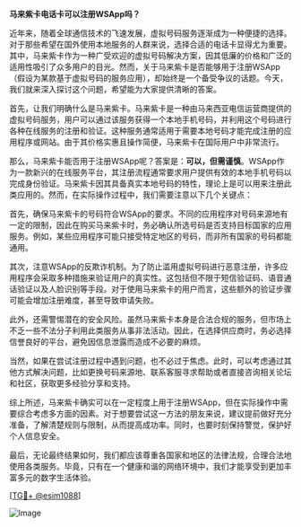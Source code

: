 **马来紫卡电话卡可以注册WSApp吗？**

近年来，随着全球通信技术的飞速发展，虚拟号码服务逐渐成为一种便捷的选择。对于那些希望在国外使用本地服务的人群来说，选择合适的电话卡显得尤为重要。其中，马来紫卡作为一种广受欢迎的虚拟号码解决方案，因其低廉的价格和广泛的适用性吸引了众多用户的目光。然而，关于马来紫卡是否能够用于注册WSApp（假设为某款基于虚拟号码的服务应用），却始终是一个备受争议的话题。今天，我们就来深入探讨这个问题，希望能为大家提供清晰的答案。

首先，让我们明确什么是马来紫卡。马来紫卡是一种由马来西亚电信运营商提供的虚拟号码服务，用户可以通过该服务获得一个本地手机号码，并利用这个号码进行各种在线服务的注册和验证。这种服务通常适用于需要本地号码才能完成注册的应用程序或网站。由于其价格实惠且操作简便，马来紫卡在国际用户中非常流行。

那么，马来紫卡能否用于注册WSApp呢？答案是：**可以，但需谨慎**。WSApp作为一款新兴的在线服务平台，其注册流程通常要求用户提供有效的本地手机号码以完成身份验证。马来紫卡因其具备真实本地号码的特性，理论上是可以用来注册此类应用的。然而，在实际操作过程中，我们需要注意以下几个关键点：

首先，确保马来紫卡的号码符合WSApp的要求。不同的应用程序对号码来源地有一定的限制，因此在购买马来紫卡时，务必确认所选号码是否支持目标国家的应用服务。例如，某些应用程序可能只接受特定地区的号码，而非所有国家的号码都能通用。

其次，注意WSApp的反欺诈机制。为了防止滥用虚拟号码进行恶意注册，许多应用程序会采取多种措施来验证用户的真实性。这包括但不限于短信验证码、语音通话验证以及人脸识别等手段。对于使用马来紫卡的用户而言，这些额外的验证步骤可能会增加注册难度，甚至导致申请失败。

此外，还需警惕潜在的安全风险。虽然马来紫卡本身是合法合规的服务，但市场上不乏一些不法分子利用此类服务从事非法活动。因此，在选择供应商时，务必选择信誉良好的平台，避免因信息泄露而造成不必要的麻烦。

当然，如果在尝试注册过程中遇到问题，也不必过于焦虑。此时，可以考虑通过其他方式解决问题，比如更换号码来源地、联系客服寻求帮助或者直接咨询相关论坛和社区，获取更多经验分享和支持。

综上所述，马来紫卡确实可以在一定程度上用于注册WSApp，但在实际操作中需要综合考虑多方面的因素。对于想要尝试这一方法的朋友来说，建议提前做好充分准备，了解清楚规则与限制，从而提高成功率。同时，也要时刻保持警觉，保护好个人信息安全。

最后，无论最终结果如何，我们都应该尊重各国家和地区的法律法规，合理合法地使用各类服务。毕竟，只有在一个健康和谐的网络环境中，我们才能享受到更加丰富多元的数字生活体验。

[[TG💪+ @esim1088](https://t.me/s/esim1088)]

![Image](https://i.postimg.cc/4NQfJmqS/Snipaste-2025-05-13-00-14-12.png)